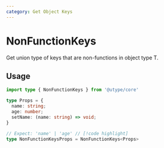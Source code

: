 ```yaml
---
category: Get Object Keys
---
```


# NonFunctionKeys

<TypeInfo category="Get Object Keys" />

Get union type of keys that are non-functions in object type T.

## Usage

```ts twoslash
import type { NonFunctionKeys } from '@utype/core'

type Props = {
  name: string;
  age: number;
  setName: (name: string) => void;
}

// Expect: 'name' | 'age' // [!code highlight]
type NonFunctionKeysProps = NonFunctionKeys<Props>
```
